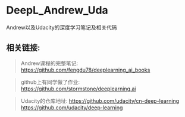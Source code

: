 # DeepL_Andrew_Uda
Andrew以及Udacity的深度学习笔记及相关代码
## 相关链接:
>Andrew课程的完整笔记: https://github.com/fengdu78/deeplearning_ai_books

>github上有同学做了作业: https://github.com/stormstone/deeplearning.ai

>Udacity的仓库地址: https://github.com/udacity/cn-deep-learning    https://github.com/udacity/deep-learning

